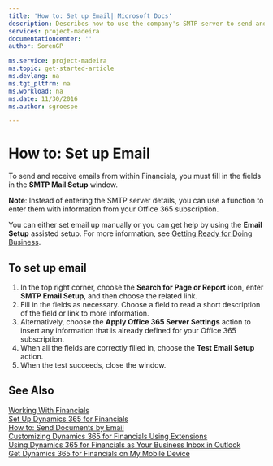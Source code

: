 ```yaml
---
title: 'How to: Set up Email| Microsoft Docs'
description: Describes how to use the company's SMTP server to send and receive email within Financials, alternatively how to use the email server settings that were created with the Office 365 subscription.
services: project-madeira
documentationcenter: ''
author: SorenGP

ms.service: project-madeira
ms.topic: get-started-article
ms.devlang: na
ms.tgt_pltfrm: na
ms.workload: na
ms.date: 11/30/2016
ms.author: sgroespe

---
```

# How to: Set up Email
To send and receive emails from within Financials, you must fill in the fields in the **SMTP Mail Setup** window.

**Note**: Instead of entering the SMTP server details, you can use a function to enter them with information from your Office 365 subscription.

You can either set email up manually or you can get help by using the **Email Setup** assisted setup. For more information, see [Getting Ready for Doing Business](ui-get-ready-business.md).  

## To set up email
1. In the top right corner, choose the **Search for Page or Report** icon, enter **SMTP Email Setup**, and then choose the related link.
2. Fill in the fields as necessary. Choose a field to read a short description of the field or link to more information.
3. Alternatively, choose the **Apply Office 365 Server Settings** action to insert any information that is already defined for your Office 365 subscription.
4. When all the fields are correctly filled in, choose the **Test Email Setup** action.
5. When the test succeeds, close the window.

## See Also
[Working With Financials](ui-work-product.md)  
[Set Up Dynamics 365 for Financials](setup.md)  
[How to: Send Documents by Email](ui-how-send-documents-email.md)  
[Customizing Dynamics 365 for Financials Using Extensions](ui-extensions.md)  
[Using Dynamics 365 for Financials as Your Business Inbox in Outlook](madeira-outlook.md)  
[Get Dynamics 365 for Financials on My Mobile Device](install-mobile-app.md)

